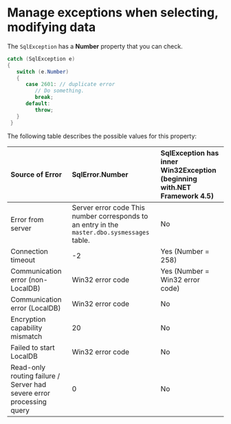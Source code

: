 # Manage exceptions when selecting, modifying data

The `SqlException` has a **Number** property that you can check.

```csharp
catch (SqlException e)
{
   switch (e.Number)
   {
      case 2601: // duplicate error
         // Do something.
         break;
      default:
         throw;
   }
 }
```

The following table describes the possible values for this property:

| Source of Error | SqlError.Number | SqlException has inner Win32Exception \(beginning with.NET Framework 4.5\) |
| :--- | :--- | :--- |
| Error from server | Server error code   This number corresponds to an entry in the `master.dbo.sysmessages` table. | No |
| Connection timeout | -2 | Yes \(Number = 258\) |
| Communication error \(non-LocalDB\) | Win32 error code | Yes \(Number = Win32 error code\) |
| Communication error \(LocalDB\) | Win32 error code | No |
| Encryption capability mismatch | 20 | No |
| Failed to start LocalDB | Win32 error code | No |
| Read-only routing failure / Server had severe error processing query | 0 | No |

